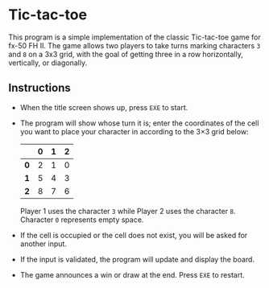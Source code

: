 # Tic-tac-toe

This program is a simple implementation of the classic Tic-tac-toe game for fx-50 FH II. The game allows two players to take turns marking characters `3` and `8` on a 3x3 grid, with the goal of getting three in a row horizontally, vertically, or diagonally.

## Instructions

- When the title screen shows up, press `EXE` to start.
- The program will show whose turn it is; enter the coordinates of the cell you want to place your character in according to the 3×3 grid below:
  
  |       | 0 | 1 | 2 |
  |-------|---|---|---|
  | **0** | 2 | 1 | 0 |
  | **1** | 5 | 4 | 3 |
  | **2** | 8 | 7 | 6 |
  
  Player 1 uses the character `3` while Player 2 uses the character `8`. Character `0` represents empty space.

- If the cell is occupied or the cell does not exist, you will be asked for another input.
- If the input is validated, the program will update and display the board.
- The game announces a win or draw at the end.  Press `EXE` to restart.
